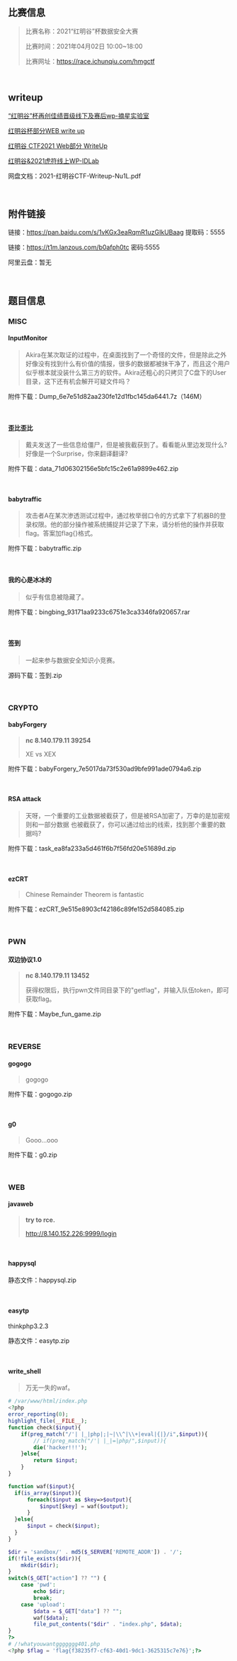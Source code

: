 ## 比赛信息

> 比赛名称：2021“红明谷”杯数据安全大赛
>
> 比赛时间：2021年04月02日 10:00~18:00
>
> 比赛网址：https://race.ichunqiu.com/hmgctf

<br/>

## writeup

[“红明谷”杯再创佳绩晋级线下及赛后wp-摘星实验室](https://mp.weixin.qq.com/s/OtLHgr7zA1T9QZKL8XdASA)

[红明谷杯部分WEB write up](http://www.plasf.cn/articles/hongmingguctf.html)

[红明谷 CTF2021 Web部分 WriteUp](https://www.zhaoj.in/read-6859.html)

[红明谷&2021虎符线上WP-IDLab](https://mp.weixin.qq.com/s/6wbW1eP4tk9IJtB4Whrr4Q)

网盘文档：2021-红明谷CTF-Writeup-Nu1L.pdf

<br/>

## 附件链接

链接：https://pan.baidu.com/s/1vKGx3eaRqmR1uzGIkUBaag 提取码：5555

链接：https://t1m.lanzous.com/b0afph0tc 密码:5555

阿里云盘：暂无

<br/>

## 题目信息

### MISC

#### InputMonitor

> Akira在某次取证的过程中，在桌面找到了一个奇怪的文件，但是除此之外好像没有找到什么有价值的情报，很多的数据都被抹干净了，而且这个用户似乎根本就没装什么第三方的软件。Akira还粗心的只拷贝了C盘下的User目录，这下还有机会解开可疑文件吗？

附件下载：Dump_6e7e51d82aa230fe12d1fbc145da6441.7z（146M）

<br/>

#### 歪比歪比

> 戴夫发送了一些信息给僵尸，但是被我截获到了。看看能从里边发现什么?好像是一个Surprise，你来翻译翻译?

附件下载：data_71d06302156e5bfc15c2e61a9899e462.zip

<br/>

#### babytraffic

> 攻击者A在某次渗透测试过程中，通过枚举弱口令的方式拿下了机器B的登录权限。他的部分操作被系统捕捉并记录了下来，请分析他的操作并获取flag。答案加flag{}格式。

附件下载：babytraffic.zip

<br/>

#### 我的心是冰冰的

> 似乎有信息被隐藏了。

附件下载：bingbing_93171aa9233c6751e3ca3346fa920657.rar

<br/>

#### 签到

> 一起来参与数据安全知识小竞赛。

源码下载：签到.zip

<br/>

### CRYPTO

#### babyForgery

> **nc 8.140.179.11 39254**
>
> XE vs XEX

附件下载：babyForgery_7e5017da73f530ad9bfe991ade0794a6.zip

<br/>

#### RSA attack

> 天呀，一个重要的工业数据被截获了，但是被RSA加密了，万幸的是加密规则和一部分数据 也被截获了，你可以通过给出的线索，找到那个重要的数据吗?

附件下载：task_ea8fa233a5d461f6b7f56fd20e51689d.zip

<br/>

#### ezCRT

> Chinese Remainder Theorem is fantastic

附件下载：ezCRT_9e515e8903cf42186c89fe152d584085.zip

<br/>

### PWN

#### 双边协议1.0

> **nc 8.140.179.11 13452**
>
> 获得权限后，执行pwn文件同目录下的"getflag"，并输入队伍token，即可获取flag。

附件下载：Maybe_fun_game.zip

<br/>

### REVERSE

#### gogogo

> gogogo

附件下载：gogogo.zip

<br/>

#### g0

> Gooo...ooo

附件下载：g0.zip

<br/>

### WEB

#### javaweb

> **try to rce.**
>
> http://8.140.152.226:9999/login

<br/>

#### happysql

静态文件：happysql.zip

<br/>

#### easytp

thinkphp3.2.3

静态文件：easytp.zip

<br/>

#### write_shell

> 万无一失的waf。

```php
# /var/www/html/index.php
<?php
error_reporting(0);
highlight_file(__FILE__);
function check($input){
    if(preg_match("/'| |_|php|;|~|\\^|\\+|eval|{|}/i",$input)){
        // if(preg_match("/'| |_|=|php/",$input)){
        die('hacker!!!');
    }else{
        return $input;
    }
}

function waf($input){
  if(is_array($input)){
      foreach($input as $key=>$output){
          $input[$key] = waf($output);
      }
  }else{
      $input = check($input);
  }
}

$dir = 'sandbox/' . md5($_SERVER['REMOTE_ADDR']) . '/';
if(!file_exists($dir)){
    mkdir($dir);
}
switch($_GET["action"] ?? "") {
    case 'pwd':
        echo $dir;
        break;
    case 'upload':
        $data = $_GET["data"] ?? "";
        waf($data);
        file_put_contents("$dir" . "index.php", $data);
}
?>
# /!whatyouwantggggggg401.php
<?php $flag = 'flag{f38235f7-cf63-40d1-9dc1-3625315c7e76}';?>
```

